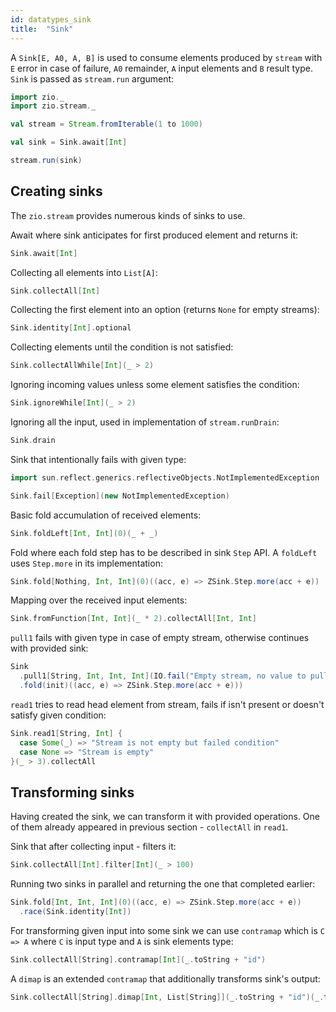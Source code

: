```yaml
---
id: datatypes_sink
title:  "Sink"
---
```


A `Sink[E, A0, A, B]` is used to consume elements produced by `stream`
with `E` error in case of failure, `A0` remainder, `A` input elements and
`B` result type. `Sink` is passed as `stream.run` argument:

```scala mdoc:silent
import zio._
import zio.stream._

val stream = Stream.fromIterable(1 to 1000)

val sink = Sink.await[Int]

stream.run(sink)
```

## Creating sinks

The `zio.stream` provides numerous kinds of sinks to use.

Await where sink anticipates for first produced element and returns it:

```scala mdoc:silent
Sink.await[Int]
```

Collecting all elements into `List[A]`:

```scala mdoc:silent
Sink.collectAll[Int]
```

Collecting the first element into an option (returns `None` for empty streams):

```scala mdoc:silent
Sink.identity[Int].optional
```

Collecting elements until the condition is not satisfied:

```scala mdoc:silent
Sink.collectAllWhile[Int](_ > 2)
```

Ignoring incoming values unless some element satisfies the condition:

```scala mdoc:silent
Sink.ignoreWhile[Int](_ > 2)
```

Ignoring all the input, used in implementation of `stream.runDrain`:

```scala mdoc:silent
Sink.drain
```

Sink that intentionally fails with given type:

```scala mdoc:silent
import sun.reflect.generics.reflectiveObjects.NotImplementedException

Sink.fail[Exception](new NotImplementedException)
```

Basic fold accumulation of received elements:

```scala mdoc:silent
Sink.foldLeft[Int, Int](0)(_ + _)
```

Fold where each fold step has to be described in sink `Step` API.
A `foldLeft` uses `Step.more` in its implementation:

```scala mdoc:silent
Sink.fold[Nothing, Int, Int](0)((acc, e) => ZSink.Step.more(acc + e))
```

Mapping over the received input elements:

```scala mdoc:silent
Sink.fromFunction[Int, Int](_ * 2).collectAll[Int, Int]
```

`pull1` fails with given type in case of empty stream, otherwise continues with provided sink:

```scala mdoc:silent
Sink
  .pull1[String, Int, Int, Int](IO.fail("Empty stream, no value to pull"))(init => Sink
  .fold(init)((acc, e) => ZSink.Step.more(acc + e)))
```

`read1` tries to read head element from stream,
fails if isn't present or doesn't satisfy given condition:

```scala mdoc:silent
Sink.read1[String, Int] {
  case Some(_) => "Stream is not empty but failed condition"
  case None => "Stream is empty"
}(_ > 3).collectAll
```

## Transforming sinks

Having created the sink, we can transform it with provided operations.
One of them already appeared in previous section - `collectAll` in `read1`.

Sink that after collecting input - filters it:

```scala mdoc:silent
Sink.collectAll[Int].filter[Int](_ > 100)
```

Running two sinks in parallel and returning the one that completed earlier:

```scala mdoc:silent
Sink.fold[Int, Int, Int](0)((acc, e) => ZSink.Step.more(acc + e))
  .race(Sink.identity[Int])
```

For transforming given input into some sink we can use `contramap` which
is `C => A` where `C` is input type and `A` is sink elements type:

```scala mdoc:silent
Sink.collectAll[String].contramap[Int](_.toString + "id")
```

A `dimap` is an extended `contramap` that additionally transforms sink's output:

```scala mdoc:silent
Sink.collectAll[String].dimap[Int, List[String]](_.toString + "id")(_.take(10))
```

